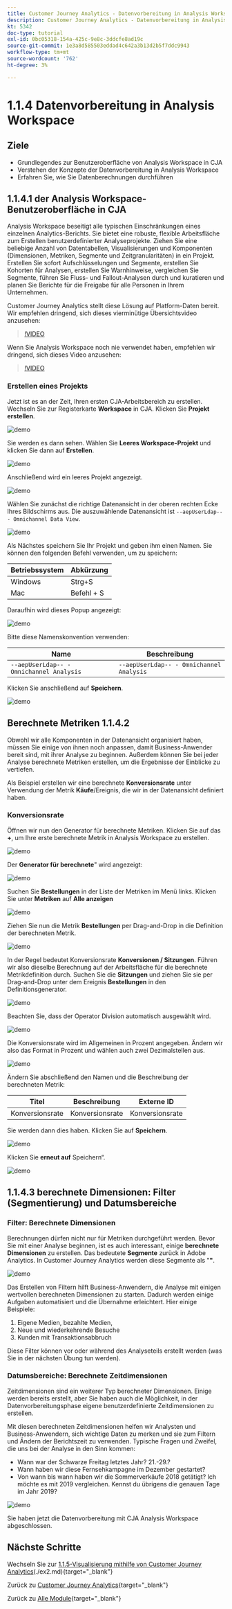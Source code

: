 ```yaml
---
title: Customer Journey Analytics - Datenvorbereitung in Analysis Workspace
description: Customer Journey Analytics - Datenvorbereitung in Analysis Workspace
kt: 5342
doc-type: tutorial
exl-id: 0bc05318-154a-425c-9e8c-3ddcfe8ad19c
source-git-commit: 1e3a8d585503eddad4c642a3b13d2b5f7ddc9943
workflow-type: tm+mt
source-wordcount: '762'
ht-degree: 3%

---
```


# 1.1.4 Datenvorbereitung in Analysis Workspace

## Ziele

- Grundlegendes zur Benutzeroberfläche von Analysis Workspace in CJA
- Verstehen der Konzepte der Datenvorbereitung in Analysis Workspace
- Erfahren Sie, wie Sie Datenberechnungen durchführen

## 1.1.4.1 der Analysis Workspace-Benutzeroberfläche in CJA

Analysis Workspace beseitigt alle typischen Einschränkungen eines einzelnen Analytics-Berichts. Sie bietet eine robuste, flexible Arbeitsfläche zum Erstellen benutzerdefinierter Analyseprojekte. Ziehen Sie eine beliebige Anzahl von Datentabellen, Visualisierungen und Komponenten (Dimensionen, Metriken, Segmente und Zeitgranularitäten) in ein Projekt. Erstellen Sie sofort Aufschlüsselungen und Segmente, erstellen Sie Kohorten für Analysen, erstellen Sie Warnhinweise, vergleichen Sie Segmente, führen Sie Fluss- und Fallout-Analysen durch und kuratieren und planen Sie Berichte für die Freigabe für alle Personen in Ihrem Unternehmen.

Customer Journey Analytics stellt diese Lösung auf Platform-Daten bereit. Wir empfehlen dringend, sich dieses vierminütige Übersichtsvideo anzusehen:

>[!VIDEO](https://video.tv.adobe.com/v/35109?quality=12&learn=on)

Wenn Sie Analysis Workspace noch nie verwendet haben, empfehlen wir dringend, sich dieses Video anzusehen:

>[!VIDEO](https://video.tv.adobe.com/v/26266?quality=12&learn=on)

### Erstellen eines Projekts

Jetzt ist es an der Zeit, Ihren ersten CJA-Arbeitsbereich zu erstellen. Wechseln Sie zur Registerkarte **Workspace** in CJA.
Klicken Sie **Projekt erstellen**.

![demo](./images/prmenu.png)

Sie werden es dann sehen. Wählen Sie **Leeres Workspace-Projekt** und klicken Sie dann auf **Erstellen**.

![demo](./images/prmenu1.png)

Anschließend wird ein leeres Projekt angezeigt.

![demo](./images/premptyprojects.png)

Wählen Sie zunächst die richtige Datenansicht in der oberen rechten Ecke Ihres Bildschirms aus. Die auszuwählende Datenansicht ist `--aepUserLdap-- - Omnichannel Data View`.

![demo](./images/prdv.png)

Als Nächstes speichern Sie Ihr Projekt und geben ihm einen Namen. Sie können den folgenden Befehl verwenden, um zu speichern:

| Betriebssystem | Abkürzung |
| ----------------- |-------------| 
| Windows | Strg+S |
| Mac | Befehl + S |

Daraufhin wird dieses Popup angezeigt:

![demo](./images/prsave.png)

Bitte diese Namenskonvention verwenden:

| Name | Beschreibung |
| ----------------- |-------------| 
| `--aepUserLdap-- - Omnichannel Analysis` | `--aepUserLdap-- - Omnichannel Analysis` |

Klicken Sie anschließend auf **Speichern**.

![demo](./images/prsave2.png)

## Berechnete Metriken 1.1.4.2

Obwohl wir alle Komponenten in der Datenansicht organisiert haben, müssen Sie einige von ihnen noch anpassen, damit Business-Anwender bereit sind, mit ihrer Analyse zu beginnen. Außerdem können Sie bei jeder Analyse berechnete Metriken erstellen, um die Ergebnisse der Einblicke zu vertiefen.

Als Beispiel erstellen wir eine berechnete **Konversionsrate** unter Verwendung der Metrik **Käufe**/Ereignis, die wir in der Datenansicht definiert haben.

### Konversionsrate

Öffnen wir nun den Generator für berechnete Metriken. Klicken Sie auf das **+**, um Ihre erste berechnete Metrik in Analysis Workspace zu erstellen.

![demo](./images/pradd.png)

Der **Generator für berechnete**&quot; wird angezeigt:

![demo](./images/prbuilder.png)

Suchen Sie **Bestellungen** in der Liste der Metriken im Menü links. Klicken Sie unter **Metriken** auf **Alle anzeigen**

![demo](./images/calcbuildercr1.png)

Ziehen Sie nun die Metrik **Bestellungen** per Drag-and-Drop in die Definition der berechneten Metrik.

![demo](./images/calcbuildercr2.png)

In der Regel bedeutet Konversionsrate **Konversionen / Sitzungen**. Führen wir also dieselbe Berechnung auf der Arbeitsfläche für die berechnete Metrikdefinition durch. Suchen Sie die **Sitzungen** und ziehen Sie sie per Drag-and-Drop unter dem Ereignis **Bestellungen** in den Definitionsgenerator.

![demo](./images/calcbuildercr3.png)

Beachten Sie, dass der Operator Division automatisch ausgewählt wird.

![demo](./images/calcbuildercr4.png)

Die Konversionsrate wird im Allgemeinen in Prozent angegeben. Ändern wir also das Format in Prozent und wählen auch zwei Dezimalstellen aus.

![demo](./images/calcbuildercr5.png)

Ändern Sie abschließend den Namen und die Beschreibung der berechneten Metrik:

| Titel | Beschreibung | Externe ID |
| ----------------- |-------------| -------------| 
| Konversionsrate | Konversionsrate | Konversionsrate |

Sie werden dann dies haben. Klicken Sie auf **Speichern**.

![demo](./images/calcbuildercr6.png)

Klicken Sie **erneut auf** Speichern“.

![demo](./images/calcbuildercr6a.png)

## 1.1.4.3 berechnete Dimensionen: Filter (Segmentierung) und Datumsbereiche

### Filter: Berechnete Dimensionen

Berechnungen dürfen nicht nur für Metriken durchgeführt werden. Bevor Sie mit einer Analyse beginnen, ist es auch interessant, einige **berechnete Dimensionen** zu erstellen. Das bedeutete **Segmente** zurück in Adobe Analytics. In Customer Journey Analytics werden diese Segmente als &quot;**&quot;**.

![demo](./images/prfilters.png)

Das Erstellen von Filtern hilft Business-Anwendern, die Analyse mit einigen wertvollen berechneten Dimensionen zu starten. Dadurch werden einige Aufgaben automatisiert und die Übernahme erleichtert. Hier einige Beispiele:

1. Eigene Medien, bezahlte Medien,
2. Neue und wiederkehrende Besuche
3. Kunden mit Transaktionsabbruch

Diese Filter können vor oder während des Analyseteils erstellt werden (was Sie in der nächsten Übung tun werden).

### Datumsbereiche: Berechnete Zeitdimensionen

Zeitdimensionen sind ein weiterer Typ berechneter Dimensionen. Einige werden bereits erstellt, aber Sie haben auch die Möglichkeit, in der Datenvorbereitungsphase eigene benutzerdefinierte Zeitdimensionen zu erstellen.

Mit diesen berechneten Zeitdimensionen helfen wir Analysten und Business-Anwendern, sich wichtige Daten zu merken und sie zum Filtern und Ändern der Berichtszeit zu verwenden. Typische Fragen und Zweifel, die uns bei der Analyse in den Sinn kommen:

- Wann war der Schwarze Freitag letztes Jahr? 21.-29.?
- Wann haben wir diese Fernsehkampagne im Dezember gestartet?
- Von wann bis wann haben wir die Sommerverkäufe 2018 getätigt? Ich möchte es mit 2019 vergleichen. Kennst du übrigens die genauen Tage im Jahr 2019?

![demo](./images/timedimensions.png)

Sie haben jetzt die Datenvorbereitung mit CJA Analysis Workspace abgeschlossen.

## Nächste Schritte

Wechseln Sie zur [1.1.5-Visualisierung mithilfe von Customer Journey Analytics](./ex5.md)(./ex2.md){target="_blank"}

Zurück zu [Customer Journey Analytics](./customer-journey-analytics-build-a-dashboard.md){target="_blank"}

Zurück zu [Alle Module](./../../../../overview.md){target="_blank"}
